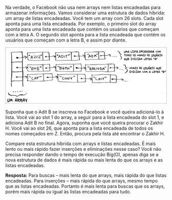 Na verdade, o Facebook não usa nem arrays nem listas encadeadas para armazenar informações. Vamos considerar uma estrutura de dados híbrida: um array de listas encadeadas. Você tem um array com 26 slots. Cada slot aponta para uma lista encadeada. Por exemplo, o primeiro slot do array aponta para uma lista encadeada que contém os usuários que começam com a letra A. O segundo slot aponta para a lista encadeada que contém os usuários que começam com a letra B, e assim por diante.

![Estrutura de Dados Híbrida](/Capítulo_2/Arrays_e_listas_encadeadas/Exercícios/imagens/listaHibrida.jpg)

Suponha que o Adit B se inscreva no Facebook e você queira adicioná-lo à lista. Você vai ao slot 1 do array, a seguir para a lista encadeada do slot 1, e adiciona Adit B no final. Agora, suponha que você queira procurar o Zakhir H. Você vai ao slot 26, que aponta para a lista encadeada de todos os nomes começados em Z. Então, procura pela lista até encontrar o Zakhir H.

Compare esta estrutura híbrida com arrays e listas encadeadas. É mais lento ou mais rápido fazer inserções e eliminações nesse caso? Você não precisa responder dando o tempo de execução Big(O), apenas diga se a nova estrutura de dados é mais rápida ou mais lenta do que os arrays e as listas encadeadas.

**Resposta:** Para buscas – mais lenta do que arrays, mais rápida do que listas encadeadas. Para inserções – mais rápida do que arrays, mesmo tempo que as listas encadeadas. Portanto é mais lenta para buscas que os arrays, porém mais rápida ou igual às listas encadeadas para tudo.